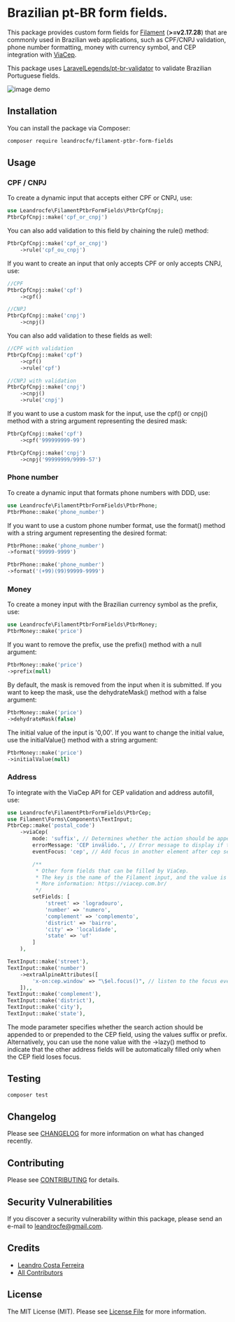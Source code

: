 # Brazilian pt-BR form fields.

This package provides custom form fields for [Filament](https://filamentphp.com/) (**>=v2.17.28**) that are commonly used in Brazilian web applications, such as CPF/CNPJ validation, phone number formatting, money with currency symbol, and CEP integration with [ViaCep](https://viacep.com.br).

This package uses [LaravelLegends/pt-br-validator](https://github.com/LaravelLegends/pt-br-validator) to validate Brazilian Portuguese fields.

![image demo](https://raw.githubusercontent.com/leandrocfe/filament-ptbr-form-fields/develop/screenshots/v1-example.png)

## Installation

You can install the package via Composer:

```bash
composer require leandrocfe/filament-ptbr-form-fields
```

## Usage

### CPF / CNPJ

To create a dynamic input that accepts either CPF or CNPJ, use:

```php
use Leandrocfe\FilamentPtbrFormFields\PtbrCpfCnpj;
PtbrCpfCnpj::make('cpf_or_cnpj')
```

You can also add validation to this field by chaining the rule() method:

```php
PtbrCpfCnpj::make('cpf_or_cnpj')
    ->rule('cpf_ou_cnpj')
```

If you want to create an input that only accepts CPF or only accepts CNPJ, use:

```php
//CPF
PtbrCpfCnpj::make('cpf')
    ->cpf()
```

```php
//CNPJ
PtbrCpfCnpj::make('cnpj')
    ->cnpj()
```

You can also add validation to these fields as well:

```php
//CPF with validation
PtbrCpfCnpj::make('cpf')
    ->cpf()
    ->rule('cpf')
```

```php
//CNPJ with validation
PtbrCpfCnpj::make('cnpj')
    ->cnpj()
    ->rule('cnpj')
```

If you want to use a custom mask for the input, use the cpf() or cnpj() method with a string argument representing the desired mask:

```php
PtbrCpfCnpj::make('cpf')
    ->cpf('999999999-99')
```

```php
PtbrCpfCnpj::make('cnpj')
    ->cnpj('99999999/9999-57')
```

### Phone number

To create a dynamic input that formats phone numbers with DDD, use:

```php
use Leandrocfe\FilamentPtbrFormFields\PtbrPhone;
PtbrPhone::make('phone_number')
```

If you want to use a custom phone number format, use the format() method with a string argument representing the desired format:

```php
PtbrPhone::make('phone_number')
->format('99999-9999')
```

```php
PtbrPhone::make('phone_number')
->format('(+99)(99)99999-9999')
```

### Money

To create a money input with the Brazilian currency symbol as the prefix, use:

```php
use Leandrocfe\FilamentPtbrFormFields\PtbrMoney;
PtbrMoney::make('price')
```

If you want to remove the prefix, use the prefix() method with a null argument:

```php
PtbrMoney::make('price')
->prefix(null)
```

By default, the mask is removed from the input when it is submitted. If you want to keep the mask, use the dehydrateMask() method with a false argument:

```php
PtbrMoney::make('price')
->dehydrateMask(false)
```

The initial value of the input is '0,00'. If you want to change the initial value, use the initialValue() method with a string argument:

```php
PtbrMoney::make('price')
->initialValue(null)
```

### Address

To integrate with the ViaCep API for CEP validation and address autofill, use:

```php
use Leandrocfe\FilamentPtbrFormFields\PtbrCep;
use Filament\Forms\Components\TextInput;
PtbrCep::make('postal_code')
    ->viaCep(
        mode: 'suffix', // Determines whether the action should be appended to (suffix) or prepended to (prefix) the cep field, or not included at all (none).
        errorMessage: 'CEP inválido.', // Error message to display if the CEP is invalid.
        eventFocus: 'cep', // Add focus in another element after cep search

        /**
         * Other form fields that can be filled by ViaCep.
         * The key is the name of the Filament input, and the value is the ViaCep attribute that corresponds to it.
         * More information: https://viacep.com.br/
         */
        setFields: [
            'street' => 'logradouro',
            'number' => 'numero',
            'complement' => 'complemento',
            'district' => 'bairro',
            'city' => 'localidade',
            'state' => 'uf'
        ]
    ),

TextInput::make('street'),
TextInput::make('number')
    ->extraAlpineAttributes([
        'x-on:cep.window' => "\$el.focus()", // listen to the focus event and add to the element
    ]),,
TextInput::make('complement'),
TextInput::make('district'),
TextInput::make('city'),
TextInput::make('state'),
```

The mode parameter specifies whether the search action should be appended to or prepended to the CEP field, using the values suffix or prefix. Alternatively, you can use the none value with the ->lazy() method to indicate that the other address fields will be automatically filled only when the CEP field loses focus.

## Testing

```bash
composer test
```

## Changelog

Please see [CHANGELOG](CHANGELOG.md) for more information on what has changed recently.

## Contributing

Please see [CONTRIBUTING](CONTRIBUTING.md) for details.

## Security Vulnerabilities

If you discover a security vulnerability within this package, please send an e-mail to <leandrocfe@gmail.com>.

## Credits

-   [Leandro Costa Ferreira](https://github.com/leandrocfe)
-   [All Contributors](../../contributors)

## License

The MIT License (MIT). Please see [License File](LICENSE.md) for more information.
